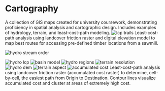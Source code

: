 # Cartography
A collection of GIS maps created for university coursework, demonstrating proficiency in spatial analysis and cartographic design. Includes examples of hydrology, terrain, and least-cost-path modeling.
![lcp trails](https://github.com/avaerickson/Cartography/blob/main/Maps/lcp_trails.jpg?raw=true)
Least-cost-path analysis using landcover friction raster and digital elevation model to map best routes for accessing pre-defined timber locations from a sawmill.

![hydro stream order](https://github.com/avaerickson/Cartography/blob/main/Maps/hydro_stream_order.jpg?raw=true)

![hydro lcp](https://github.com/avaerickson/Cartography/blob/main/Maps/hydro_lcp.jpg?raw=true)
![basin model](https://github.com/avaerickson/Cartography/blob/main/Maps/river_basin_model.png?raw=true)
![hydro regions](https://github.com/avaerickson/Cartography/blob/main/Maps/hydro_regions.jpg?raw=true)
![terrain resolution](https://github.com/avaerickson/Cartography/blob/main/Maps/terrain_resolution.jpg?raw=true)
![hydro dem](https://github.com/avaerickson/Cartography/blob/main/Maps/hydro_dem.jpg?raw=true)
![terrain aspect](https://github.com/avaerickson/Cartography/blob/main/Maps/terrain_aspect.jpg?raw=true)
![accumulated cost](https://github.com/avaerickson/Cartography/blob/main/Maps/lcp_accumulated_cost.jpg?raw=true)
Least-cost-path analysis using landcover friction raster (accumulated cost raster) to determine, cell-by-cell, the easiest path from Origin to Destination. Contour lines visualize accumulated cost and cluster at areas of extremely high cost.
